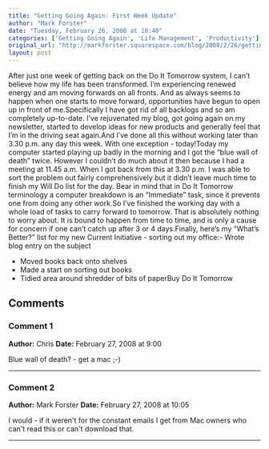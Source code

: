 ```yaml
---
title: "Getting Going Again: First Week Update"
author: "Mark Forster"
date: "Tuesday, February 26, 2008 at 18:40"
categories: ['Getting Going Again', 'Life Management', 'Productivity']
original_url: "http://markforster.squarespace.com/blog/2008/2/26/getting-going-again-first-week-update.html"
layout: post
---
```


After just one week of getting back on the Do It Tomorrow system, I can’t believe how my life has been transformed. I’m experiencing renewed energy and am moving forwards on all fronts. And as always seems to happen when one starts to move forward, opportunities have begun to open up in front of me.Specifically I have got rid of all backlogs and so am completely up-to-date. I’ve rejuvenated my blog, got going again on my newsletter, started to develop ideas for new products and generally feel that I’m in the driving seat again.And I’ve done all this without working later than 3.30 p.m. any day this week. With one exception - today!Today my computer started playing up badly in the morning and I got the “blue wall of death” twice. However I couldn’t do much about it then because I had a meeting at 11.45 a.m. When I got back from this at 3.30 p.m. I was able to sort the problem out fairly comprehensively but it didn’t leave much time to finish my Will Do list for the day. Bear in mind that in Do It Tomorrow terminology a computer breakdown is an “Immediate” task, since it prevents one from doing any other work.So I’ve finished the working day with a whole load of tasks to carry forward to tomorrow. That is absolutely nothing to worry about. It is bound to happen from time to time, and is only a cause for concern if one can’t catch up after 3 or 4 days.Finally, here’s my “What’s Better?” list for my new Current Initiative - sorting out my office:- Wrote blog entry on the subject
- Moved books back onto shelves
- Made a start on sorting out books
- Tidied area around shredder of bits of paperBuy Do It Tomorrow

## Comments

### Comment 1
**Author:** Chris
**Date:** February 27, 2008 at 9:00

Blue wall of death? - get a mac ;-)

---

### Comment 2
**Author:** Mark Forster
**Date:** February 27, 2008 at 10:05

I would - if it weren't for the constant emails I get from Mac owners who can't read this or can't download that.

---
